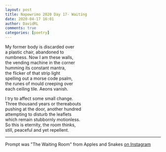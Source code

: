 ```yaml
---  
layout: post  
title: Napowrimo 2020 Day 17- Waiting  
date: 2020-04-17 16:01  
author: DavidRL  
comments: true  
categories: [poetry]  
---  
```

My former body is discarded over  
a plastic chair, abandoned to  
numbness. Now I am these walls,  
the vending machine in the corner  
humming its constant mantra,  
the flicker of that strip light  
spelling out a morse code psalm,  
the runes of mould creeping over  
each ceiling tile. Aeons vanish.  

I try to affect some small change.  
Three thousand years or thereabouts  
pushing at the door, another hundred  
attempting to disturb the leaflets  
which remain stubbornly motionless.  
So this is eternity, the room thinks,  
still, peaceful and yet repellent.  

***  

Prompt was "The Waiting Room" from Apples and Snakes <a href="https://www.instagram.com/applesandsnakes/">on Instagram</a>  
